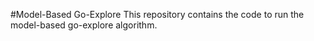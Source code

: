 #Model-Based Go-Explore
This repository contains the code to run the model-based go-explore algorithm.
